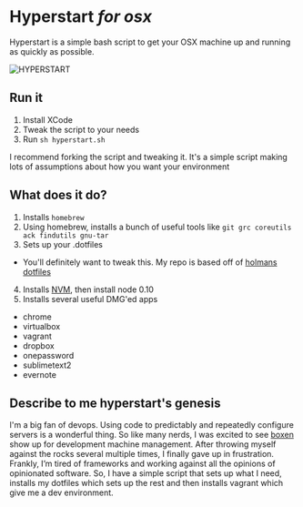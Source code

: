 # Hyperstart *for osx*

Hyperstart is a simple bash script to get your OSX machine up and running as quickly as possible.

![HYPERSTART](http://25.media.tumblr.com/tumblr_lxm124J68n1qizhaoo1_400.gif)

## Run it

1. Install XCode
2. Tweak the script to your needs
3. Run `sh hyperstart.sh`

I recommend forking the script and tweaking it. It's a simple script making lots of assumptions about how you want your environment

## What does it do?

1. Installs `homebrew`
2. Using homebrew, installs a bunch of useful tools like `git grc coreutils ack findutils gnu-tar`
3. Sets up your .dotfiles
  * You'll definitely want to tweak this. My repo is based off of [holmans dotfiles](https://github.com/holman/dotfiles) 
4. Installs [NVM](https://github.com/creationix/nvm), then install node 0.10
5. Installs several useful DMG'ed apps
  * chrome
  * virtualbox
  * vagrant
  * dropbox
  * onepassword
  * sublimetext2
  * evernote

## Describe to me hyperstart's genesis

I'm a big fan of devops. Using code to predictably and repeatedly configure servers is a wonderful thing. So like many nerds, I was excited to see [boxen](https://www.github.com/boxen) show up for development machine management. After throwing myself against the rocks several multiple times, I finally gave up in frustration. Frankly, I’m tired of frameworks and working against all the opinions of opinionated software. So, I have a simple script that sets up what I need, installs my dotfiles which sets up the rest and then installs vagrant which give me a dev environment.
